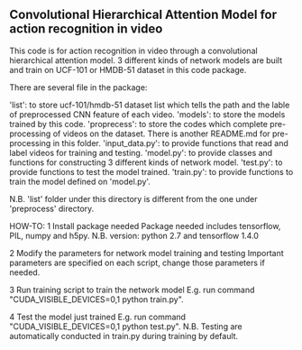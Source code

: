## Convolutional Hierarchical Attention Model for action recognition in video

This code is for action recognition in video through a convolutional hierarchical attention model. 3 different kinds of network models are built and train on UCF-101 or HMDB-51 dataset in this code package. 

There are several file in the package:

'list': to store ucf-101/hmdb-51 dataset list which tells the path and the lable of preprocessed CNN feature of each video.
'models': to store the models trained by this code.
'proprecess': to store the codes which complete pre-processing of videos on the dataset. There is another README.md for pre-processing in this folder.
'input_data.py': to provide functions that read and label videos for training and testing.
'model.py': to provide classes and functions for constructing 3 different kinds of network model.
'test.py': to provide functions to test the model trained.
'train.py': to provide functions to train the model defined on 'model.py'.

N.B. 'list' folder under this directory is different from the one under 'preprocess' directory.

HOW-TO:
1 Install package needed
Package needed includes tensorflow, PIL, numpy and h5py.
N.B. version: python 2.7 and tensorflow 1.4.0

2 Modify the parameters for network model training and testing
Important parameters are specified on each script, change those parameters if 
needed.

3 Run training script to train the network model
E.g. run command "CUDA_VISIBLE_DEVICES=0,1 python train.py".

4 Test the model just trained
E.g. run command "CUDA_VISIBLE_DEVICES=0,1 python test.py".
N.B. Testing are automatically conducted in train.py during training by 
default.
